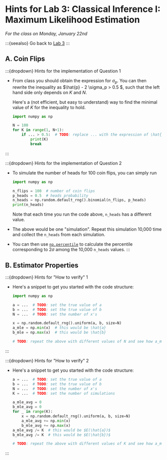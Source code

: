 # Hints for Lab 3: Classical Inference I: Maximum Likelihood Estimation

*For the class on Monday, January 22nd*

:::{seealso}
Go back to [Lab 3](../labs/03)
:::

## A. Coin Flips

:::{dropdown} Hints for the implementation of Question 1
- From class you should obtain the expression for $\sigma_p$.
  You can then rewrite the inequality as $\hat{p} - 2 \sigma_p > 0.5 $,
  such that the left hand side only depends on $K$ and $N$.

  Here's a (not efficient, but easy to understand) way to find the minimal value of $K$
  for the inequality to hold.
    ```python
    import numpy as np

    N = 100
    for K in range(1, N+1):
        if ... > 0.5:  # TODO: replace ... with the expression of \hat{p} - 2 \sigma_p but in terms of K and N
            print(K)
            break
    ```
:::

:::{dropdown} Hints for the implementation of Question 2
-   To simulate the number of heads for 100 coin flips, you can simply run
    ```python
    import numpy as np

    n_flips = 100  # number of coin flips
    p_heads = 0.5  # heads probability
    n_heads = np.random.default_rng().binomial(n_flips, p_heads)
    print(n_heads)
    ```
    Note that each time you run the code above, `n_heads` has a different value.

-   The above would be one "simulation". Repeat this simulation 10,000 time and collect the `n_heads` from each simulation.
-   You can then use [`np.percentile`](https://numpy.org/doc/stable/reference/generated/numpy.percentile.html) to calculate
    the percentile corresponding to $2\sigma$ among the 10,000 `n_heads` values.
:::

## B. Estimator Properties

:::{dropdown} Hints for "How to verify" 1
- Here's a snippet to get you started with the code structure:
    ```python
    import numpy as np

    a = ...  # TODO: set the true value of a
    b = ...  # TODO: set the true value of b
    N = ...  # TODO: set the number of x's

    x = np.random.default_rng().uniform(a, b, size=N)
    a_mle = np.min(x)  # this would be \hat{a}
    b_mle = np.max(x)  # this would be \hat{b}

    # TODO: repeat the above with different values of N and see how a_mle and b_mle change as N increases
    ```
:::

:::{dropdown} Hints for "How to verify" 2
- Here's a snippet to get you started with the code structure:
    ```python
    a = ...  # TODO: set the true value of a
    b = ...  # TODO: set the true value of b
    N = ...  # TODO: set the number of x's
    K = ...  # TODO: set the number of simulations

    a_mle_avg = 0
    b_mle_avg = 0
    for _ in range(K):
        x = np.random.default_rng().uniform(a, b, size=N)
        a_mle_avg += np.min(x)
        b_mle_avg += np.max(x)
    a_mle_avg /= K  # this would be $E(\hat{a})$
    b_mle_avg /= K  # this would be $E(\hat{b})$

    # TODO: repeat the above with different values of K and see how a_mle_avg and b_mle_avg change as K increases
    ```
:::
